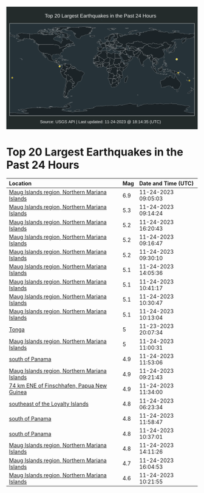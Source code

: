 ![Map](./map.png)

# Top 20 Largest Earthquakes in the Past 24 Hours

| Location | Mag | Date and Time (UTC) |
|:---|:---|:---|
| [Maug Islands region, Northern Mariana Islands](https://earthquake.usgs.gov/earthquakes/eventpage/us6000lqf9) | 6.9 | 11-24-2023 09:05:03 |
| [Maug Islands region, Northern Mariana Islands](https://earthquake.usgs.gov/earthquakes/eventpage/us6000lqfi) | 5.3 | 11-24-2023 09:14:24 |
| [Maug Islands region, Northern Mariana Islands](https://earthquake.usgs.gov/earthquakes/eventpage/us6000lqii) | 5.2 | 11-24-2023 16:20:43 |
| [Maug Islands region, Northern Mariana Islands](https://earthquake.usgs.gov/earthquakes/eventpage/us6000lqfr) | 5.2 | 11-24-2023 09:16:47 |
| [Maug Islands region, Northern Mariana Islands](https://earthquake.usgs.gov/earthquakes/eventpage/us6000lqfm) | 5.2 | 11-24-2023 09:30:10 |
| [Maug Islands region, Northern Mariana Islands](https://earthquake.usgs.gov/earthquakes/eventpage/us6000lqhw) | 5.1 | 11-24-2023 14:05:36 |
| [Maug Islands region, Northern Mariana Islands](https://earthquake.usgs.gov/earthquakes/eventpage/us6000lqg3) | 5.1 | 11-24-2023 10:41:17 |
| [Maug Islands region, Northern Mariana Islands](https://earthquake.usgs.gov/earthquakes/eventpage/us6000lqfw) | 5.1 | 11-24-2023 10:30:47 |
| [Maug Islands region, Northern Mariana Islands](https://earthquake.usgs.gov/earthquakes/eventpage/us6000lqfv) | 5.1 | 11-24-2023 10:13:04 |
| [Tonga](https://earthquake.usgs.gov/earthquakes/eventpage/us6000lqcc) | 5 | 11-23-2023 20:07:34 |
| [Maug Islands region, Northern Mariana Islands](https://earthquake.usgs.gov/earthquakes/eventpage/us6000lqg4) | 5 | 11-24-2023 11:00:31 |
| [south of Panama](https://earthquake.usgs.gov/earthquakes/eventpage/us6000lqge) | 4.9 | 11-24-2023 11:53:06 |
| [Maug Islands region, Northern Mariana Islands](https://earthquake.usgs.gov/earthquakes/eventpage/us6000lqfk) | 4.9 | 11-24-2023 09:21:43 |
| [74 km ENE of Finschhafen, Papua New Guinea](https://earthquake.usgs.gov/earthquakes/eventpage/us6000lqgh) | 4.9 | 11-24-2023 11:34:00 |
| [southeast of the Loyalty Islands](https://earthquake.usgs.gov/earthquakes/eventpage/us6000lqem) | 4.8 | 11-24-2023 06:23:34 |
| [south of Panama](https://earthquake.usgs.gov/earthquakes/eventpage/us6000lqgf) | 4.8 | 11-24-2023 11:58:47 |
| [south of Panama](https://earthquake.usgs.gov/earthquakes/eventpage/us6000lqg0) | 4.8 | 11-24-2023 10:37:01 |
| [Maug Islands region, Northern Mariana Islands](https://earthquake.usgs.gov/earthquakes/eventpage/us6000lqhz) | 4.8 | 11-24-2023 14:11:26 |
| [Maug Islands region, Northern Mariana Islands](https://earthquake.usgs.gov/earthquakes/eventpage/us6000lqif) | 4.7 | 11-24-2023 16:04:53 |
| [Maug Islands region, Northern Mariana Islands](https://earthquake.usgs.gov/earthquakes/eventpage/us6000lqg2) | 4.6 | 11-24-2023 10:21:55 |
